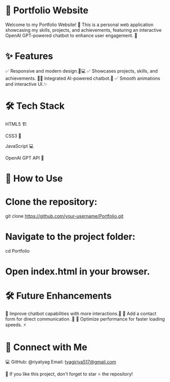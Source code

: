 # 💼 Portfolio Website

Welcome to my Portfolio Website! 🚀 This is a personal web application showcasing my skills, projects, and achievements, featuring an interactive OpenAI GPT-powered chatbot to enhance user engagement. 💬

# ✨ Features

✅ Responsive and modern design.📱💻
✅ Showcases projects, skills, and achievements.
🎯✅ Integrated AI-powered chatbot.🤖
✅ Smooth animations and interactive UI.✨

# 🛠️ Tech Stack

HTML5 🏗️

CSS3 🎨

JavaScript 💻

OpenAI GPT API 🤖

# 🎯 How to Use

# Clone the repository:

git clone https://github.com/your-username/Portfolio.git

# Navigate to the project folder:

cd Portfolio

# Open index.html in your browser.

# 🛠️ Future Enhancements
🚀 Improve chatbot capabilities with more interactions.🤖
🚀 Add a contact form for direct communication .📩
🚀 Optimize performance for faster loading speeds. ⚡

# 📢 Connect with Me

💻 GitHub: @riyatyag 
Email: tyagiriya517@gmail.com

🌟 If you like this project, don't forget to star ⭐ the repository!



